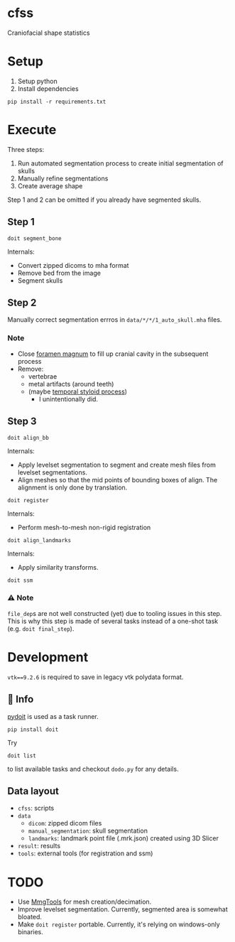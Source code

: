 # cfss
Craniofacial shape statistics

# Setup
1. Setup python
2. Install dependencies
```shell
pip install -r requirements.txt
```

# Execute
Three steps:

1. Run automated segmentation process to create initial segmentation of skulls
2. Manually refine segmentations
3. Create average shape

Step 1 and 2 can be omitted if you already have segmented skulls.

## Step 1
```shell
doit segment_bone
```

Internals:
- Convert zipped dicoms to mha format
- Remove bed from the image
- Segment skulls

## Step 2
Manually correct segmentation errros in `data/*/*/1_auto_skull.mha` files.

### Note
- Close [foramen magnum](https://en.wikipedia.org/wiki/Foramen_magnum) to fill up cranial cavity in the subsequent process
- Remove:
    - vertebrae
    - metal artifacts (around teeth)
    - (maybe [temporal styloid process](https://en.wikipedia.org/wiki/Temporal_styloid_process))
        - I unintentionally did.

## Step 3
```shell
doit align_bb
```

Internals:
- Apply levelset segmentation to segment and create mesh files from levelset segmentations.
- Align meshes so that the mid points of bounding boxes of align. The alignment is only done by translation.

```shell
doit register
```

Internals:
- Perform mesh-to-mesh non-rigid registration

```shell
doit align_landmarks
```

Internals:
- Apply similarity transforms.

```shell
doit ssm
```

### ⚠️ Note

`file_dep`s are not well constructed (yet) due to tooling issues in this step.
This is why this step is made of several tasks instead of a one-shot task (e.g. `doit final_step`).

# Development
`vtk==9.2.6` is required to save in legacy vtk polydata format.

## 🚸 Info
[pydoit](https://pydoit.org/) is used as a task runner.
```shell
pip install doit
```

Try
```shell
doit list
```
to list available tasks and checkout `dodo.py` for any details.

## Data layout
- `cfss`: scripts
- `data`
    - `dicom`: zipped dicom files
    - `manual_segmentation`: skull segmentation
    - `landmarks`: landmark point file (.mrk.json) created using 3D Slicer
- `result`: results
- `tools`: external tools (for registration and ssm)


# TODO
- Use [MmgTools](https://github.com/MmgTools/mmg) for mesh creation/decimation.
- Improve levelset segmentation. Currently, segmented area is somewhat bloated.
- Make `doit register` portable. Currently, it's relying on windows-only binaries.